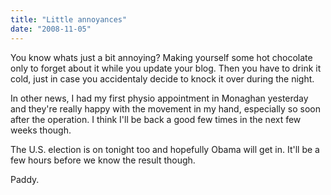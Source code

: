 ```yaml
---
title: "Little annoyances"
date: "2008-11-05"
---
```

You know whats just a bit annoying? Making yourself some hot chocolate only to forget about it while you update your blog. Then you have to drink it cold, just in case you accidentaly decide to knock it over during the night.

In other news, I had my first physio appointment in Monaghan yesterday and they're really happy with the movement in my hand, especially so soon after the operation. I think I'll be back a good few times in the next few weeks though.

The U.S. election is on tonight too and hopefully Obama will get in. It'll be a few hours before we know the result though.

Paddy.